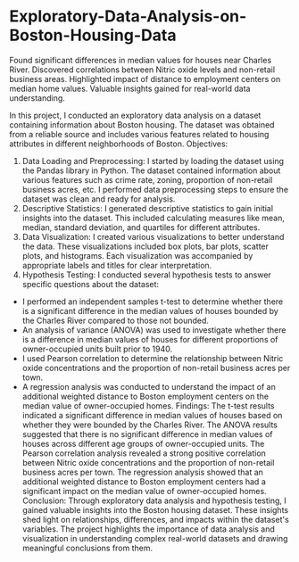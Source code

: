 # Exploratory-Data-Analysis-on-Boston-Housing-Data
Found significant differences in median values for houses near Charles River. Discovered correlations between Nitric oxide levels and non-retail business areas. Highlighted impact of distance to employment centers on median home values. Valuable insights gained for real-world data understanding.

In this project, I conducted an exploratory data analysis on a dataset containing information about Boston housing. The dataset was obtained from a reliable source and includes various features related to housing attributes in different neighborhoods of Boston.
Objectives:
1.	Data Loading and Preprocessing: I started by loading the dataset using the Pandas library in Python. The dataset contained information about various features such as crime rate, zoning, proportion of non-retail business acres, etc. I performed data preprocessing steps to ensure the dataset was clean and ready for analysis.
2.	Descriptive Statistics: I generated descriptive statistics to gain initial insights into the dataset. This included calculating measures like mean, median, standard deviation, and quartiles for different attributes.
3.	Data Visualization: I created various visualizations to better understand the data. These visualizations included box plots, bar plots, scatter plots, and histograms. Each visualization was accompanied by appropriate labels and titles for clear interpretation.
4.	Hypothesis Testing: I conducted several hypothesis tests to answer specific questions about the dataset:
-	I performed an independent samples t-test to determine whether there is a significant difference in the median values of houses bounded by the Charles River compared to those not bounded.
-	An analysis of variance (ANOVA) was used to investigate whether there is a difference in median values of houses for different proportions of owner-occupied units built prior to 1940.
-	I used Pearson correlation to determine the relationship between Nitric oxide concentrations and the proportion of non-retail business acres per town.
-	A regression analysis was conducted to understand the impact of an additional weighted distance to Boston employment centers on the median value of owner-occupied homes.
Findings:
The t-test results indicated a significant difference in median values of houses based on whether they were bounded by the Charles River.
The ANOVA results suggested that there is no significant difference in median values of houses across different age groups of owner-occupied units.
The Pearson correlation analysis revealed a strong positive correlation between Nitric oxide concentrations and the proportion of non-retail business acres per town.
The regression analysis showed that an additional weighted distance to Boston employment centers had a significant impact on the median value of owner-occupied homes.
Conclusion:
Through exploratory data analysis and hypothesis testing, I gained valuable insights into the Boston housing dataset. These insights shed light on relationships, differences, and impacts within the dataset's variables. The project highlights the importance of data analysis and visualization in understanding complex real-world datasets and drawing meaningful conclusions from them.

